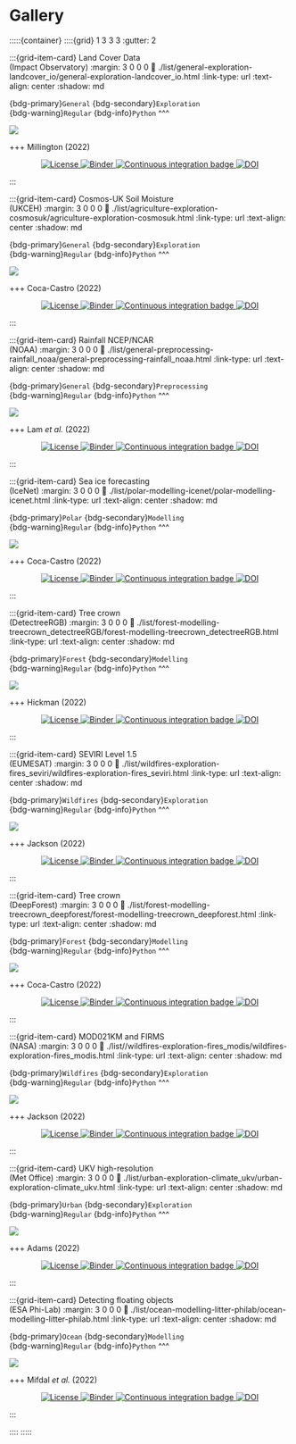 # Gallery

:::::{container}
::::{grid} 1 3 3 3
:gutter: 2

:::{grid-item-card} Land Cover Data <br> (Impact Observatory)
:margin: 3 0 0 0
:link: ./list/general-exploration-landcover_io/general-exploration-landcover_io.html
:link-type: url
:text-align: center
:shadow: md

{bdg-primary}`General`
{bdg-secondary}`Exploration`
<br>
{bdg-warning}`Regular`
{bdg-info}`Python`
^^^

<img src="https://user-images.githubusercontent.com/13321552/222927496-511cc8b4-5665-4229-8900-2774f76c5231.png?raw=True"/>

+++
Millington (2022)

<p align="center">
    <a href="https://github.com/Environmental-DS-Book/general-exploration-landcover_io/blob/main/LICENSE">
        <img alt="License" src="https://img.shields.io/badge/License-MIT-yellow.svg">
    </a>
    <a href="https://notebooks.gesis.org/binder/v2/gh/Environmental-DS-Book/general-exploration-landcover_io/main?labpath=general-exploration-landcover_io.ipynb">
        <img alt="Binder" src="https://mybinder.org/badge_logo.svg">
    </a>
    <a href="https://github.com/Environmental-DS-Book/general-exploration-landcover_io/actions/workflows/render.yaml/badge.svg">
        <img alt="Continuous integration badge" src="https://github.com/Environmental-DS-Book/general-exploration-landcover_io/actions/workflows/render.yaml/badge.svg">
    </a>
    <a href="https://doi.org/10.24424/pf69-pg61">
        <img alt="DOI" src="https://zenodo.org/badge/DOI/10.24424/pf69-pg61.svg">
    </a>    
    <br/>
</p>
:::

:::{grid-item-card} Cosmos-UK Soil Moisture <br> (UKCEH)
:margin: 3 0 0 0
:link: ./list/agriculture-exploration-cosmosuk/agriculture-exploration-cosmosuk.html
:link-type: url
:text-align: center
:shadow: md

{bdg-primary}`General`
{bdg-secondary}`Exploration`
<br>
{bdg-warning}`Regular`
{bdg-info}`Python`
^^^

<img src="https://user-images.githubusercontent.com/13321552/222993373-fbc3f906-cf5f-491b-a9ce-9daf151d1f12.png?raw=True"/>

+++
Coca-Castro (2022)

<p align="center">
    <a href="https://github.com/Environmental-DS-Book/agriculture-exploration-cosmosuk/blob/main/LICENSE">
        <img alt="License" src="https://img.shields.io/badge/License-MIT-yellow.svg">
    </a>
    <a href="https://notebooks.gesis.org/binder/v2/gh/Environmental-DS-Book/agriculture-exploration-cosmosuk/main?labpath=agriculture-exploration-cosmosuk.ipynb">
        <img alt="Binder" src="https://mybinder.org/badge_logo.svg">
    </a>
    <a href="https://github.com/Environmental-DS-Book/agriculture-exploration-cosmosuk/actions/workflows/render.yaml/badge.svg">
        <img alt="Continuous integration badge" src="https://github.com/Environmental-DS-Book/agriculture-exploration-cosmosuk/actions/workflows/render.yaml/badge.svg">
    </a>
    <a href="https://doi.org/10.24424/pf69-pg61">
        <img alt="DOI" src="https://zenodo.org/badge/DOI/10.24424/pf69-pg61.svg">
    </a>
    <br/>
</p>
:::

:::{grid-item-card} Rainfall NCEP/NCAR <br> (NOAA)
:margin: 3 0 0 0
:link: ./list/general-preprocessing-rainfall_noaa/general-preprocessing-rainfall_noaa.html
:link-type: url
:text-align: center
:shadow: md

{bdg-primary}`General`
{bdg-secondary}`Preprocessing`
<br>
{bdg-warning}`Regular`
{bdg-info}`Python`
^^^

<img src="https://user-images.githubusercontent.com/13321552/222993151-0944cd52-df0e-4b58-afb0-525c3bc00d6e.png?raw=True"/>

+++
Lam *et al.* (2022)

<p align="center">
    <a href="https://github.com/Environmental-DS-Book/general-preprocessing-rainfall_noaa/blob/main/LICENSE">
        <img alt="License" src="https://img.shields.io/badge/License-MIT-yellow.svg">
    </a>
    <a href="https://notebooks.gesis.org/binder/v2/gh/Environmental-DS-Book/general-preprocessing-rainfall_noaa/main?labpath=general-preprocessing-rainfall_noaa.ipynb">
        <img alt="Binder" src="https://mybinder.org/badge_logo.svg">
    </a>
    <a href="https://github.com/Environmental-DS-Book/general-preprocessing-rainfall_noaa/actions/workflows/render.yaml/badge.svg">
        <img alt="Continuous integration badge" src="https://github.com/Environmental-DS-Book/general-preprocessing-rainfall_noaa/actions/workflows/render.yaml/badge.svg">
    </a>
    <a href="https://doi.org/10.24424/pf69-pg61">
        <img alt="DOI" src="https://zenodo.org/badge/DOI/10.24424/pf69-pg61.svg">
    </a>
    <br/>
</p>
:::

:::{grid-item-card} Sea ice forecasting <br> (IceNet)
:margin: 3 0 0 0
:link: ./list/polar-modelling-icenet/polar-modelling-icenet.html
:link-type: url
:text-align: center
:shadow: md

{bdg-primary}`Polar`
{bdg-secondary}`Modelling`
<br>
{bdg-warning}`Regular`
{bdg-info}`Python`
^^^

<img src="https://user-images.githubusercontent.com/13321552/222992432-ce985964-a191-481a-b830-1438c77c8461.png?raw=True"/>

+++
Coca-Castro (2022)

<p align="center">
    <a href="https://github.com/Environmental-DS-Book/polar-modelling-icenet/blob/main/LICENSE">
        <img alt="License" src="https://img.shields.io/badge/License-MIT-yellow.svg">
    </a>
    <a href="https://notebooks.gesis.org/binder/v2/gh/Environmental-DS-Book/polar-modelling-icenet/main?labpath=polar-modelling-icenet.ipynb">
        <img alt="Binder" src="https://mybinder.org/badge_logo.svg">
    </a>
    <a href="https://github.com/Environmental-DS-Book/polar-modelling-icenet/actions/workflows/render.yaml/badge.svg">
        <img alt="Continuous integration badge" src="https://github.com/Environmental-DS-Book/polar-modelling-icenet/actions/workflows/render.yaml/badge.svg">
    </a>
    <a href="https://doi.org/10.24424/pf69-pg61">
        <img alt="DOI" src="https://zenodo.org/badge/DOI/10.24424/pf69-pg61.svg">
    </a>
    <br/>
</p>
:::

:::{grid-item-card} Tree crown <br> (DetectreeRGB)
:margin: 3 0 0 0
:link: ./list/forest-modelling-treecrown_detectreeRGB/forest-modelling-treecrown_detectreeRGB.html
:link-type: url
:text-align: center
:shadow: md

{bdg-primary}`Forest`
{bdg-secondary}`Modelling`
<br>
{bdg-warning}`Regular`
{bdg-info}`Python`
^^^

<img src="https://user-images.githubusercontent.com/13321552/222992138-d1665903-856f-4506-a3e0-37b7f04e4fe2.png?raw=True"/>

+++
Hickman (2022)

<p align="center">
    <a href="https://github.com/Environmental-DS-Book/forest-modelling-treecrown_detectreeRGB/blob/main/LICENSE">
        <img alt="License" src="https://img.shields.io/badge/License-MIT-yellow.svg">
    </a>
    <a href="https://notebooks.gesis.org/binder/v2/gh/Environmental-DS-Book/forest-modelling-treecrown_detectreeRGB/main?labpath=forest-modelling-treecrown_detectreeRGB.ipynb">
        <img alt="Binder" src="https://mybinder.org/badge_logo.svg">
    </a>
    <a href="https://github.com/Environmental-DS-Book/forest-modelling-treecrown_detectreeRGB/actions/workflows/render.yaml/badge.svg">
        <img alt="Continuous integration badge" src="https://github.com/Environmental-DS-Book/forest-modelling-treecrown_detectreeRGB/actions/workflows/render.yaml/badge.svg">
    </a>
    <a href="https://doi.org/10.24424/pf69-pg61">
        <img alt="DOI" src="https://zenodo.org/badge/DOI/10.24424/pf69-pg61.svg">
    </a>
    <br/>
</p>
:::

:::{grid-item-card} SEVIRI Level 1.5 <br> (EUMESAT)
:margin: 3 0 0 0
:link: ./list/wildfires-exploration-fires_seviri/wildfires-exploration-fires_seviri.html
:link-type: url
:text-align: center
:shadow: md

{bdg-primary}`Wildfires`
{bdg-secondary}`Exploration`
<br>
{bdg-warning}`Regular`
{bdg-info}`Python`
^^^

<img src="https://user-images.githubusercontent.com/13321552/222991747-5ed76ae4-ce3e-49b5-9a22-cc9d25f10c7b.png?raw=True"/>

+++
Jackson (2022)

<p align="center">
    <a href="https://github.com/Environmental-DS-Book/wildfires-exploration-fires_seviri/blob/main/LICENSE">
        <img alt="License" src="https://img.shields.io/badge/License-MIT-yellow.svg">
    </a>
    <a href="https://notebooks.gesis.org/binder/v2/gh/Environmental-DS-Book/wildfires-exploration-fires_seviri/main?labpath=wildfires-exploration-fires_seviri.ipynb">
        <img alt="Binder" src="https://mybinder.org/badge_logo.svg">
    </a>
    <a href="https://github.com/Environmental-DS-Book/wildfires-exploration-fires_seviri/actions/workflows/render.yaml/badge.svg">
        <img alt="Continuous integration badge" src="https://github.com/Environmental-DS-Book/wildfires-exploration-fires_seviri/actions/workflows/render.yaml/badge.svg">
    </a>
    <a href="https://doi.org/10.24424/pf69-pg61">
        <img alt="DOI" src="https://zenodo.org/badge/DOI/10.24424/pf69-pg61.svg">
    </a>
    <br/>
</p>
:::

:::{grid-item-card} Tree crown <br> (DeepForest)
:margin: 3 0 0 0
:link: ./list/forest-modelling-treecrown_deepforest/forest-modelling-treecrown_deepforest.html
:link-type: url
:text-align: center
:shadow: md

{bdg-primary}`Forest`
{bdg-secondary}`Modelling`
<br>
{bdg-warning}`Regular`
{bdg-info}`Python`
^^^

<img src="https://user-images.githubusercontent.com/13321552/222991560-185835b7-0801-41b1-9325-3015662995c4.png?raw=True"/>

+++
Coca-Castro (2022)

<p align="center">
    <a href="https://github.com/Environmental-DS-Book/forest-modelling-treecrown_deepforest/blob/main/LICENSE">
        <img alt="License" src="https://img.shields.io/badge/License-MIT-yellow.svg">
    </a>
    <a href="https://notebooks.gesis.org/binder/v2/gh/Environmental-DS-Book/forest-modelling-treecrown_deepforest/main?labpath=forest-modelling-treecrown_deepforest.ipynb">
        <img alt="Binder" src="https://mybinder.org/badge_logo.svg">
    </a>
    <a href="https://github.com/Environmental-DS-Book/forest-modelling-treecrown_deepforest/actions/workflows/render.yaml/badge.svg">
        <img alt="Continuous integration badge" src="https://github.com/Environmental-DS-Book/forest-modelling-treecrown_deepforest/actions/workflows/render.yaml/badge.svg">
    </a>
    <a href="https://doi.org/10.24424/pf69-pg61">
        <img alt="DOI" src="https://zenodo.org/badge/DOI/10.24424/pf69-pg61.svg">
    </a>
    <br/>
</p>
:::

:::{grid-item-card} MOD021KM and FIRMS <br> (NASA)
:margin: 3 0 0 0
:link: ./list//wildfires-exploration-fires_modis/wildfires-exploration-fires_modis.html
:link-type: url
:text-align: center
:shadow: md

{bdg-primary}`Wildfires`
{bdg-secondary}`Exploration`
<br>
{bdg-warning}`Regular`
{bdg-info}`Python`
^^^

<img src="https://user-images.githubusercontent.com/13321552/222991049-8829f885-537b-42c0-b736-a5fca55a0f0a.png?raw=True"/>

+++
Jackson (2022)

<p align="center">
    <a href="https://github.com/Environmental-DS-Book/wildfires-exploration-fires_seviri/blob/main/LICENSE">
        <img alt="License" src="https://img.shields.io/badge/License-MIT-yellow.svg">
    </a>
    <a href="https://notebooks.gesis.org/binder/v2/gh/Environmental-DS-Book/wildfires-exploration-fires_modis/main?labpath=wildfires-exploration-fires_modis.ipynb">
        <img alt="Binder" src="https://mybinder.org/badge_logo.svg">
    </a>
    <a href="https://github.com/Environmental-DS-Book/wildfires-exploration-fires_modis/actions/workflows/render.yaml/badge.svg">
        <img alt="Continuous integration badge" src="https://github.com/Environmental-DS-Book/wildfires-exploration-fires_modis/actions/workflows/render.yaml/badge.svg">
    </a>
    <a href="https://doi.org/10.24424/pf69-pg61">
        <img alt="DOI" src="https://zenodo.org/badge/DOI/10.24424/pf69-pg61.svg">
    </a>
    <br/>
</p>
:::

:::{grid-item-card} UKV high-resolution <br> (Met Office)
:margin: 3 0 0 0
:link: ./list/urban-exploration-climate_ukv/urban-exploration-climate_ukv.html
:link-type: url
:text-align: center
:shadow: md

{bdg-primary}`Urban`
{bdg-secondary}`Exploration`
<br>
{bdg-warning}`Regular`
{bdg-info}`Python`
^^^

<img src="https://user-images.githubusercontent.com/13321552/222989938-74cca2e2-5414-422d-b3c9-8d033e374978.png?raw=True"/>

+++
Adams (2022)

<p align="center">
    <a href="https://github.com/Environmental-DS-Book/urban-exploration-climate_ukv/blob/main/LICENSE">
        <img alt="License" src="https://img.shields.io/badge/License-MIT-yellow.svg">
    </a>
    <a href="https://notebooks.gesis.org/binder/v2/gh/Environmental-DS-Book/urban-exploration-climate_ukv/main?labpath=urban-exploration-climate_ukv.ipynb">
        <img alt="Binder" src="https://mybinder.org/badge_logo.svg">
    </a>
    <a href="https://github.com/Environmental-DS-Book/urban-exploration-climate_ukv/actions/workflows/render.yaml/badge.svg">
        <img alt="Continuous integration badge" src="https://github.com/Environmental-DS-Book/urban-exploration-climate_ukv/actions/workflows/render.yaml/badge.svg">
    </a>
    <a href="https://doi.org/10.24424/pf69-pg61">
        <img alt="DOI" src="https://zenodo.org/badge/DOI/10.24424/pf69-pg61.svg">
    </a>
    <br/>
</p>
:::

:::{grid-item-card} Detecting floating objects <br> (ESA Phi-Lab)
:margin: 3 0 0 0
:link: ./list/ocean-modelling-litter-philab/ocean-modelling-litter-philab.html
:link-type: url
:text-align: center
:shadow: md

{bdg-primary}`Ocean`
{bdg-secondary}`Modelling`
<br>
{bdg-warning}`Regular`
{bdg-info}`Python`
^^^

<img src="https://user-images.githubusercontent.com/13321552/222989704-98abb3ad-0074-47c1-b826-8ccc8c69af5e.png?raw=True"/>

+++
Mifdal *et al.* (2022)

<p align="center">
    <a href="https://github.com/Environmental-DS-Book/ocean-modelling-litter-philab/blob/main/LICENSE">
        <img alt="License" src="https://img.shields.io/badge/License-MIT-yellow.svg">
    </a>
    <a href="https://notebooks.gesis.org/binder/v2/gh/Environmental-DS-Book/ocean-modelling-litter-philab/main?labpath=ocean-modelling-litter-philab.ipynb">
        <img alt="Binder" src="https://mybinder.org/badge_logo.svg">
    </a>
    <a href="https://github.com/Environmental-DS-Book/ocean-modelling-litter-philab/actions/workflows/render.yaml/badge.svg">
        <img alt="Continuous integration badge" src="https://github.com/Environmental-DS-Book/ocean-modelling-litter-philab/actions/workflows/render.yaml/badge.svg">
    </a>
    <a href="https://doi.org/10.24424/pf69-pg61">
        <img alt="DOI" src="https://zenodo.org/badge/DOI/10.24424/pf69-pg61.svg">
    </a>
    <br/>
</p>
:::

::::
:::::